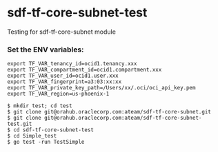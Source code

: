 # sdf-tf-core-subnet-test

Testing for sdf-tf-core-subnet module

### Set the ENV variables:
```
export TF_VAR_tenancy_id=ocid1.tenancy.xxx
export TF_VAR_compartment_id=ocid1.compartment.xxx
export TF_VAR_user_id=ocid1.user.xxx
export TF_VAR_fingerprint=a3:03:xx:xx
export TF_VAR_private_key_path=/Users/xx/.oci/oci_api_key.pem
export TF_VAR_region=us-phoenix-1
```

```
$ mkdir test; cd test
$ git clone git@orahub.oraclecorp.com:ateam/sdf-tf-core-subnet.git
$ git clone git@orahub.oraclecorp.com:ateam/sdf-tf-core-subnet-test.git
$ cd sdf-tf-core-subnet-test
$ cd Simple_test
$ go test -run TestSimple
```